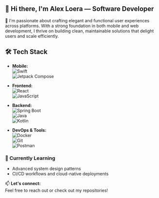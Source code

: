 ## 👋 Hi there, I'm Alex Loera — Software Developer

🎯 I'm passionate about crafting elegant and functional user experiences across platforms. With a strong foundation in both mobile and web development, I thrive on building clean, maintainable solutions that delight users and scale efficiently.

## 🛠️ Tech Stack

- **Mobile:**  
  ![Swift](https://img.shields.io/badge/SwiftUI-F05138?style=for-the-badge&logo=swift&logoColor=white)  
  ![Jetpack Compose](https://img.shields.io/badge/Jetpack_Compose-4285F4?style=for-the-badge&logo=android&logoColor=white)

- **Frontend:**  
  ![React](https://img.shields.io/badge/React-61DAFB?style=for-the-badge&logo=react&logoColor=black)  
  ![JavaScript](https://img.shields.io/badge/JavaScript-F7DF1E?style=for-the-badge&logo=javascript&logoColor=black)

- **Backend:**  
  ![Spring Boot](https://img.shields.io/badge/Spring_Boot-6DB33F?style=for-the-badge&logo=spring-boot&logoColor=white)  
  ![Java](https://img.shields.io/badge/Java-ED8B00?style=for-the-badge&logo=java&logoColor=white)  
  ![Kotlin](https://img.shields.io/badge/Kotlin-0095D5?style=for-the-badge&logo=kotlin&logoColor=white)

- **DevOps & Tools:**  
  ![Docker](https://img.shields.io/badge/Docker-2496ED?style=for-the-badge&logo=docker&logoColor=white)  
  ![Git](https://img.shields.io/badge/Git-F05032?style=for-the-badge&logo=git&logoColor=white)  
  ![Postman](https://img.shields.io/badge/Postman-FF6C37?style=for-the-badge&logo=postman&logoColor=white)



### 🌱 Currently Learning

- Advanced system design patterns  
- CI/CD workflows and cloud-native deployments


📫 **Let's connect:**  
Feel free to reach out or check out my repositories!
